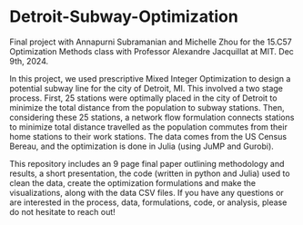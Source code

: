 # Detroit-Subway-Optimization
Final project with Annapurni Subramanian and Michelle Zhou for the 15.C57 Optimization Methods class with Professor Alexandre Jacquillat at MIT. Dec 9th, 2024.

In this project, we used prescriptive Mixed Integer Optimization to design a potential subway line for the city of Detroit, MI. This involved a two stage process. First, 25 stations were optimally placed in the city of Detroit to minimize the total distance from the population to subway stations. Then, considering these 25 stations, a network flow formulation connects stations to minimize total distance travelled as the population commutes from their home stations to their work stations. The data comes from the US Census Bereau, and the optimization is done in Julia (using JuMP and Gurobi). 

This repository includes an 9 page final paper outlining methodology and results, a short presentation, the code (written in python and Julia) used to clean the data, create the optimization formulations and make the visualizations, along with the data CSV files. If you have any questions or are interested in the process, data, formulations, code, or analysis, please do not hesitate to reach out!
